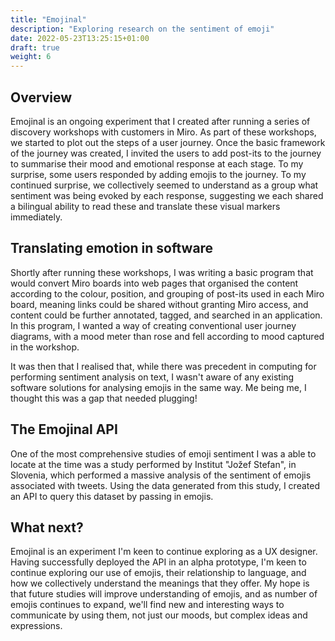 ```yaml
---
title: "Emojinal"
description: "Exploring research on the sentiment of emoji"
date: 2022-05-23T13:25:15+01:00
draft: true
weight: 6
---
```


## Overview

Emojinal is an ongoing experiment that I created after running a series of discovery workshops with customers in Miro. As part of these workshops, we started to plot out the steps of a user journey. Once the basic framework of the journey was created, I invited the users to add post-its to the journey to summarise their mood and emotional response at each stage. To my surprise, some users responded by adding emojis to the journey. To my continued surprise, we collectively seemed to understand as a group what sentiment was being evoked by each response, suggesting we each shared a bilingual ability to read these and translate these visual markers immediately.

## Translating emotion in software

Shortly after running these workshops, I was writing a basic program that would convert Miro boards into web pages that organised the content according to the colour, position, and grouping of post-its used in each Miro board, meaning links could be shared without granting Miro access, and content could be further annotated, tagged, and searched in an application. In this program, I wanted a way of creating conventional user journey diagrams, with a mood meter than rose and fell according to mood captured in the workshop.

It was then that I realised that, while there was precedent in computing for performing sentiment analysis on text, I wasn't aware of any existing software solutions for analysing emojis in the same way. Me being me, I thought this was a gap that needed plugging!

## The Emojinal API

One of the most comprehensive studies of emoji sentiment I was a able to locate at the time was a study performed by Institut "Jožef Stefan", in Slovenia, which performed a massive analysis of the sentiment of emojis associated with tweets. Using the data generated from this study, I created an API to query this dataset by passing in emojis.

## What next?

Emojinal is an experiment I'm keen to continue exploring as a UX designer. Having successfully deployed the API in an alpha prototype, I'm keen to continue exploring our use of emojis, their relationship to language, and how we collectively understand the meanings that they offer. My hope is that future studies will improve understanding of emojis, and as number of emojis continues to expand, we'll find new and interesting ways to communicate by using them, not just our moods, but complex ideas and expressions.
